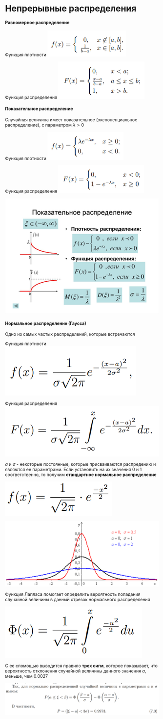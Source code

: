 # Непрерывные распределения

#### Равномерное распределение 

Функция плотности
![](./images/непрерРаспр/равномерРаспр.png)

Функция распределения
![](./images/непрерРаспр/равномерРаспр_2.png)

#### Показательное распределение

Случайная величина имеет показательное (экспоненциальное распределение), с параметром $λ>0$

Функция плотности
![](./images/непрерРаспр/показатРаспр.png)

Функция распределения
![](./images/непрерРаспр/показатРаспр_2.png)

![](./images/непрерРаспр/показРаспр_3.jpg)

#### Нормальное распределение (Гаусса)

Одно из самых частых распределений, которые встречаются

Функция плотности
![](./images/непрерРаспр/нормРаспр.png)

Функция распределения
![](./images/непрерРаспр/нормРаспр_2.png)

$a$ и $σ$ - некоторые постоянные, которые присваиваются распредению и являются ее параметрами. Если установить на их значения 0 и 1 соответственно, то получим **стандартное нормальное распределение**

![](./images/непрерРаспр/нормРаспр_3.png)

![](./images/непрерРаспр/нормРаспр_4.png)

Функция Лапласа помогает определить вероятность попадания случайной величины в данный отрезок нормального распределения

![](./images/непрерРаспр/нормРаспр_5.png)

С ее спомощью выводится правило **трех сигм**, которое показывает, что вероятность отклонения случайной величины данного значения $a$, меньше, чем 0.0027

![](./images/непрерРаспр/нормРаспр_6.png)